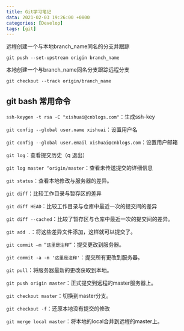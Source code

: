 ```yaml
---
title: Git学习笔记
data: 2021-02-03 19:26:00 +0800
categories: [Develop]
tags: [git]
---
```



远程创建一个与本地branch_name同名的分支并跟踪
```
git push --set-upstream origin branch_name
```

本地创建一个与branch_name同名分支跟踪远程分支
```
git checkout --track origin/branch_name
```

## git bash 常用命令

`ssh-keygen -t rsa -C "xishuai@cnblogs.com"`：生成ssh-key

`git config --global user.name xishuai`：设置用户名

`git config --global user.email xishuai@cnblogs.com`：设置用户邮箱

`git log`：查看提交历史（q 退出）

`git log master ^origin/master`：查看未传送提交的详细信息

`git status`：查看本地修改与服务器的差异。

`git diff`：比较工作目录与暂存区的差异

`git diff HEAD`：比较工作目录与仓库中最近一次的提交间的差异

`git diff --cached`：比较了暂存区与仓库中最近一次的提交间的差异。

`git add .`：将这些差异文件添加，这样就可以提交了。

`git commit –m “这里是注释”`：提交更改到服务器。

`git commit -a -m '这里是注释'`：提交所有更改到服务器。

`git pull`：将服务器最新的更改获取到本地。

`git push origin master`：正式提交到远程的master服务器上。

`git checkout master`：切换到master分支。

`git checkout -f`：还原本地没有提交的修改

`git merge local master`：将本地的local合并到远程的master上。